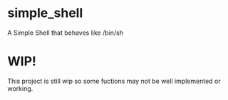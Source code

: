 # simple_shell
A Simple Shell that behaves like /bin/sh

# WIP!
This project is still wip so some fuctions may not be well implemented or working.
